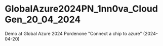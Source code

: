 # GlobalAzure2024PN_1nn0va_CloudGen_20_04_2024
Demo at Global Azure 2024 Pordenone "Connect a chip to azure" (2024-04-20)
